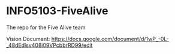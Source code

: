 # INFO5103-FiveAlive
The repo for the Five Alive team

Vision Document: https://docs.google.com/document/d/1wP_-0L-_48dEdlsv408i09VPcbbrRD99/edit
